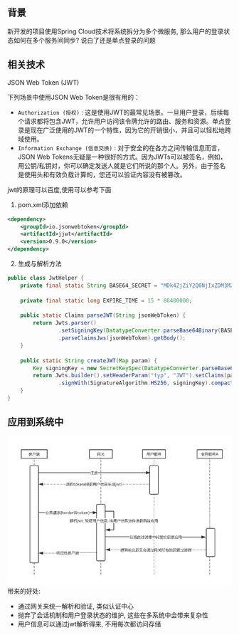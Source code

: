 ## 背景
新开发的项目使用Spring Cloud技术将系统拆分为多个微服务, 那么用户的登录状态如何在多个服务间同步? 说白了还是单点登录的问题

## 相关技术
JSON Web Token (JWT)

下列场景中使用JSON Web Token是很有用的：

- `Authorization (授权)` : 这是使用JWT的最常见场景。一旦用户登录，后续每个请求都将包含JWT，允许用户访问该令牌允许的路由、服务和资源。单点登录是现在广泛使用的JWT的一个特性，因为它的开销很小，并且可以轻松地跨域使用。
- `Information Exchange (信息交换)` : 对于安全的在各方之间传输信息而言，JSON Web Tokens无疑是一种很好的方式。因为JWTs可以被签名，例如，用公钥/私钥对，你可以确定发送人就是它们所说的那个人。另外，由于签名是使用头和有效负载计算的，您还可以验证内容没有被篡改。

jwt的原理可以百度,使用可以参考下面

1. pom.xml添加依赖
```xml
<dependency>
    <groupId>io.jsonwebtoken</groupId>
    <artifactId>jjwt</artifactId>
    <version>0.9.0</version>
</dependency>
```
2. 生成与解析方法
```java
public class JwtHelper {
    private final static String BASE64_SECRET = "MDk4ZjZiY2Q0NjIxZDM3M2NhZGU0ZTgzMjYyN2I0ZjY=";
    
    private final static long EXPIRE_TIME = 15 * 86400000;
    
    public static Claims parseJWT(String jsonWebToken) {
        return Jwts.parser()
                .setSigningKey(DatatypeConverter.parseBase64Binary(BASE64_SECRET))
                .parseClaimsJws(jsonWebToken).getBody();
    }
    
    public static String createJWT(Map param) {
        Key signingKey = new SecretKeySpec(DatatypeConverter.parseBase64Binary(BASE64_SECRET), SignatureAlgorithm.HS256.getJcaName());
        return Jwts.builder().setHeaderParam("typ", "JWT").setClaims(param).setExpiration(new Date(System.currentTimeMillis() + EXPIRE_TIME))
                .signWith(SignatureAlgorithm.HS256, signingKey).compact();
    }
}
```

## 应用到系统中
![](../res/跨域身份验证.png)
带来的好处: 
- 通过网关来统一解析和验证, 类似认证中心
- 抛弃了会话机制和用户登录状态的维护, 这些在多系统中会带来复杂性
- 用户信息可以通过jwt解析得来, 不用每次都访问存储
